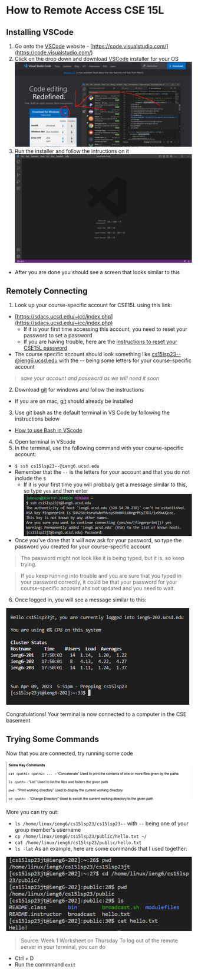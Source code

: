# **How to Remote Access CSE 15L**

## Installing VSCode
1. Go onto the [VSCode](https://code.visualstudio.com/) website -  [https://code.visualstudio.com/](https://code.visualstudio.com/)
2. Click on the drop down and download [VSCode](https://code.visualstudio.com/) installer for your OS
![Image](https://github.com/JohnsonUCSD/cse15l-lab-reports/blob/main/VSCodeSS.png)
3. Run the installer and follow the intructions on it
![Image](https://github.com/JohnsonUCSD/cse15l-lab-reports/blob/b589f2257566e5b7a04c32616f0dc1c15ee8da3c/Code_zp2Z127h70.png)
- After you are done you should see a screen that looks similar to this


## Remotely Connecting
1. Look up your course-specific account for CSE15L using this link: 
  - [https://sdacs.ucsd.edu/~icc/index.php](https://sdacs.ucsd.edu/~icc/index.php)
    - If it is your first time accessing this account, you need to reset your password to set a password
    - If you are having trouble, here are the [instructions to reset your CSE15L password](https://drive.google.com/file/d/17IDZn8Qq7Q0RkYMxdiIR0o6HJ3B5YqSW/view)
  - The course specific account should look something like cs15lsp23--@ieng6.ucsd.edu with the -- being some letters for your course-specific account
> *save your account and password as we will need it soon*
2. Download [git](https://gitforwindows.org/) for windows and follow the instructions
  - If you are on mac, [git](https://gitforwindows.org/) should already be installed
3. Use git bash as the default terminal in VS Code by following the instructions below
  - [How to use Bash in VScode](https://stackoverflow.com/questions/42606837/how-do-i-use-bash-on-windows-from-the-visual-studio-code-integrated-terminal/50527994#50527994)
4. Open terminal in VScode
5. In the terminal, use the following command with your course-specific account:
- `$ ssh cs15lsp23--@ieng6.ucsd.edu`
- Remember that the `--` is the letters for your account and that you do not include the `$`
  - If it is your first time you will probbaly get a message similar to this, so type `yes` and then enter
![Image](https://github.com/JohnsonUCSD/cse15l-lab-reports/blob/61dab5603f07104b7c16b3b932a8f64d8438187a/nexon_client_h1RyPmstir.png)
- Once you've done that it will now ask for your password, so type the password you created for your course-specific account
> The password might not look like it is being typed, but it is, so keep trying.

> If you keep running into trouble and you are sure that you typed in your password correctly, it could be that your password for your course-specific account ahs not updated and you need to wait.
6. Once logged in, you will see a message similar to this:

![Image](https://github.com/JohnsonUCSD/cse15l-lab-reports/blob/63116364987bef065e8b3f147c293e64b1d02750/nexon_client_yUyu8J5pYh.png)

Congratulations! Your terminal is now connected to a computer in the CSE basement
## Trying Some Commands
Now that you are connected, try running some code

![Image](https://github.com/JohnsonUCSD/cse15l-lab-reports/blob/33ceefeaca28485002519df29a0763d4a48f533e/nexon_client_nCLKxRAgzf.png)

More you can try out:
- `ls /home/linux/ieng6/cs15lsp23/cs15lsp23--` with `--` being one of your group member's username
- `cp /home/linux/ieng6/cs15lsp23/public/hello.txt ~/`
- `cat /home/linux/ieng6/cs15lsp23/public/hello.txt`
- `ls -lat`
As an example, here are some commands that I used together:

![Image](https://github.com/JohnsonUCSD/cse15l-lab-reports/blob/416bb54a69d5ea429701148dddf100a0e83b3215/chrome_u4H6kAGde4.png)
> Source: Week 1 Worksheet on Thursday
To log out of the remote server in your terminal, you can do
- Ctrl + D
- Run the commmand `exit`
